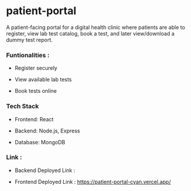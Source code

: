 # patient-portal
A patient-facing portal for a digital health clinic where patients are able to register, view lab test catalog, book a test, and later view/download a dummy test report. 


### Funtionalities : 

- Register securely

- View available lab tests

- Book tests online

### Tech Stack
- Frontend: React

- Backend: Node.js, Express

- Database: MongoDB


### Link : 
- Backend Deployed Link : 

- Frontend Deployed Link : https://patient-portal-cyan.vercel.app/